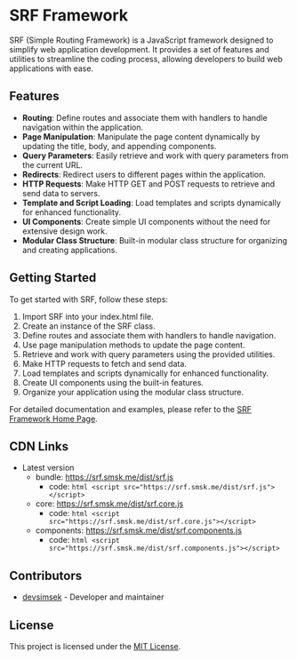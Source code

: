 # SRF Framework

SRF (Simple Routing Framework) is a JavaScript framework designed to simplify web application development. It provides a set of features and utilities to streamline the coding process, allowing developers to build web applications with ease.

## Features

- **Routing**: Define routes and associate them with handlers to handle navigation within the application.
- **Page Manipulation**: Manipulate the page content dynamically by updating the title, body, and appending components.
- **Query Parameters**: Easily retrieve and work with query parameters from the current URL.
- **Redirects**: Redirect users to different pages within the application.
- **HTTP Requests**: Make HTTP GET and POST requests to retrieve and send data to servers.
- **Template and Script Loading**: Load templates and scripts dynamically for enhanced functionality.
- **UI Components**: Create simple UI components without the need for extensive design work.
- **Modular Class Structure**: Built-in modular class structure for organizing and creating applications.

## Getting Started

To get started with SRF, follow these steps:

1. Import SRF into your index.html file.
2. Create an instance of the SRF class.
3. Define routes and associate them with handlers to handle navigation.
4. Use page manipulation methods to update the page content.
5. Retrieve and work with query parameters using the provided utilities.
6. Make HTTP requests to fetch and send data.
7. Load templates and scripts dynamically for enhanced functionality.
8. Create UI components using the built-in features.
9. Organize your application using the modular class structure.

For detailed documentation and examples, please refer to the [SRF Framework Home Page](https://srf.smsk.me).

## CDN Links

- Latest version
  - bundle: https://srf.smsk.me/dist/srf.js
    - code: ```html <script src="https://srf.smsk.me/dist/srf.js"></script>```
  - core: https://srf.smsk.me/dist/srf.core.js
    - code: ```html <script src="https://srf.smsk.me/dist/srf.core.js"></script>```
  - components: https://srf.smsk.me/dist/srf.components.js
    - code: ```html <script src="https://srf.smsk.me/dist/srf.components.js"></script>```

## Contributors

- [devsimsek](https://github.com/devsimsek) - Developer and maintainer


## License

This project is licensed under the [MIT License](LICENSE).




